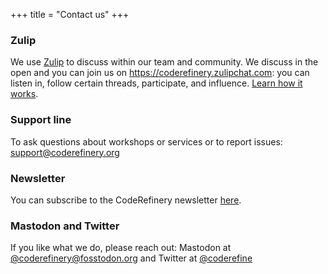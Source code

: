 +++
title = "Contact us"
+++

### Zulip

We use [Zulip](https://zulipchat.com) to discuss within our team and community.
We discuss in the open and you can join us on
<https://coderefinery.zulipchat.com>: you can listen in, follow
certain threads, participate, and influence. [Learn how it
works](https://coderefinery.github.io/manuals/chat/).


### Support line

To ask questions about workshops or services or to report issues:
[support@coderefinery.org](mailto:support@coderefinery.org)


### Newsletter

You can subscribe to the CodeRefinery newsletter
[here](https://tinyletter.com/coderefinery).


### Mastodon and Twitter

If you like what we do, please reach out:
Mastodon at
[@coderefinery@fosstodon.org](https://fosstodon.org/@coderefinery) and
Twitter at [@coderefine](https://twitter.com/coderefine)
